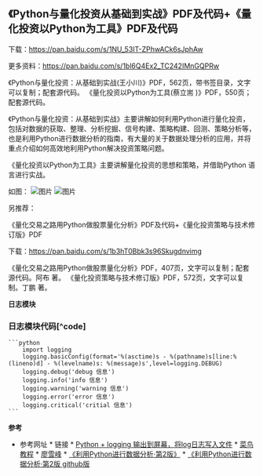 ##    《Python与量化投资从基础到实战》PDF及代码+《量化投资以Python为工具》PDF及代码
下载：https://pan.baidu.com/s/1NU_53IT-ZPhwACk6sJphAw

更多资料：https://pan.baidu.com/s/1bl6Q4Ex2_TC242IMnGQPRw

《Python与量化投资：从基础到实战(王小川)》PDF，562页，带书签目录，文字可以复制；配套源代码。
《量化投资以Python为工具(蔡立耑 )》PDF，550页；配套源代码。

《Python与量化投资：从基础到实战》主要讲解如何利用Python进行量化投资，包括对数据的获取、整理、分析挖掘、信号构建、策略构建、回测、策略分析等，也是利用Python进行数据分析的指南，有大量的关于数据处理分析的应用，并将重点介绍如何高效地利用Python解决投资策略问题。

《量化投资以Python为工具》主要讲解量化投资的思想和策略，并借助Python 语言进行实战。

如图：
 ![图片][曲线图图片1]
 ![图片][曲线图图片2]


另推荐：

《量化交易之路用Python做股票量化分析》PDF及代码+《量化投资策略与技术修订版》PDF

下载：https://pan.baidu.com/s/1b3hT0Bbk3s96Skugdnvimg

《量化交易之路用Python做股票量化分析》PDF，407页，文字可以复制；配套源代码。阿布 著。
《量化投资策略与技术修订版》PDF，572页，文字可以复制。丁鹏 著。

[曲线图图片1]: https://img2018.cnblogs.com/blog/1560875/201812/1560875-20181214230548642-372707468.png
[曲线图图片2]: https://img2018.cnblogs.com/blog/1560875/201812/1560875-20181214230621435-127165629.jpg




**日志模块**          
### 日志模块代码[^code]
	```python
		import logging
		logging.basicConfig(format='%(asctime)s - %(pathname)s[line:%(lineno)d] - %(levelname)s: %(message)s',level=logging.DEBUG)
		logging.debug('debug 信息')
		logging.info('info 信息')
		logging.warning('warning 信息')
		logging.error('error 信息')
		logging.critical('critial 信息')
	```


**参考**

*  参考网址
       *   链接
          *	[Python + logging 输出到屏幕，将log日志写入文件](https://www.cnblogs.com/nancyzhu/p/8551506.html)
          *	[菜鸟教程](https://www.runoob.com/python/python-func-repr.html)
          *	[廖雪峰](https://www.liaoxuefeng.com/wiki/1016959663602400)
          *	[《利用Python进行数据分析·第2版》](https://www.jianshu.com/p/04d180d90a3f)
          *	[《利用Python进行数据分析·第2版 github版](https://links.jianshu.com/go?to=https%3A%2F%2Fgithub.com%2Fiamseancheney%2Fpython_for_data_analysis_2nd_chinese_version)
